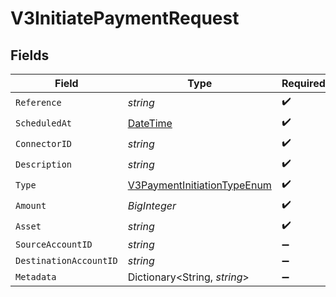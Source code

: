 # V3InitiatePaymentRequest


## Fields

| Field                                                                                 | Type                                                                                  | Required                                                                              | Description                                                                           |
| ------------------------------------------------------------------------------------- | ------------------------------------------------------------------------------------- | ------------------------------------------------------------------------------------- | ------------------------------------------------------------------------------------- |
| `Reference`                                                                           | *string*                                                                              | :heavy_check_mark:                                                                    | N/A                                                                                   |
| `ScheduledAt`                                                                         | [DateTime](https://learn.microsoft.com/en-us/dotnet/api/system.datetime?view=net-5.0) | :heavy_check_mark:                                                                    | N/A                                                                                   |
| `ConnectorID`                                                                         | *string*                                                                              | :heavy_check_mark:                                                                    | N/A                                                                                   |
| `Description`                                                                         | *string*                                                                              | :heavy_check_mark:                                                                    | N/A                                                                                   |
| `Type`                                                                                | [V3PaymentInitiationTypeEnum](../../Models/Components/V3PaymentInitiationTypeEnum.md) | :heavy_check_mark:                                                                    | N/A                                                                                   |
| `Amount`                                                                              | *BigInteger*                                                                          | :heavy_check_mark:                                                                    | N/A                                                                                   |
| `Asset`                                                                               | *string*                                                                              | :heavy_check_mark:                                                                    | N/A                                                                                   |
| `SourceAccountID`                                                                     | *string*                                                                              | :heavy_minus_sign:                                                                    | N/A                                                                                   |
| `DestinationAccountID`                                                                | *string*                                                                              | :heavy_minus_sign:                                                                    | N/A                                                                                   |
| `Metadata`                                                                            | Dictionary<String, *string*>                                                          | :heavy_minus_sign:                                                                    | N/A                                                                                   |